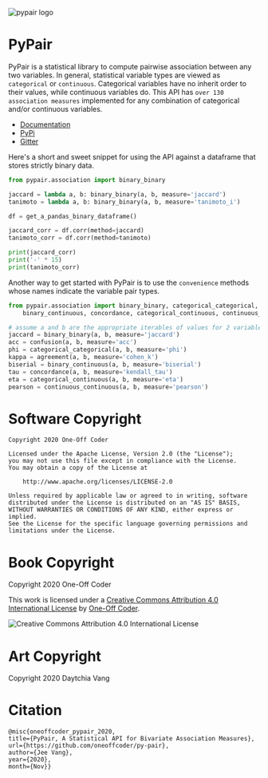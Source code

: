 ![pypair logo](https://py-pair.readthedocs.io/_images/logo.png)

# PyPair

PyPair is a statistical library to compute pairwise association between any two variables. In general, statistical variable types are viewed as `categorical` or `continuous`. Categorical variables have no inherit order to their values, while continuous variables do. This API has `over 130 association measures` implemented for any combination of categorical and/or continuous variables. 

- [Documentation](https://py-pair.readthedocs.io/)
- [PyPi](https://pypi.org/project/pypair/) 
- [Gitter](https://gitter.im/dataflava/py-pair)

Here's a short and sweet snippet for using the API against a dataframe that stores strictly binary data.

```python
from pypair.association import binary_binary

jaccard = lambda a, b: binary_binary(a, b, measure='jaccard')
tanimoto = lambda a, b: binary_binary(a, b, measure='tanimoto_i')

df = get_a_pandas_binary_dataframe()

jaccard_corr = df.corr(method=jaccard)
tanimoto_corr = df.corr(method=tanimoto)

print(jaccard_corr)
print('-' * 15)
print(tanimoto_corr)
```

Another way to get started with PyPair is to use the `convenience` methods whose names indicate the variable pair types.

```python
from pypair.association import binary_binary, categorical_categorical, \
    binary_continuous, concordance, categorical_continuous, continuous_continuous, confusion, agreement

# assume a and b are the appropriate iterables of values for 2 variables
jaccard = binary_binary(a, b, measure='jaccard')
acc = confusion(a, b, measure='acc')
phi = categorical_categorical(a, b, measure='phi')
kappa = agreement(a, b, measure='cohen_k')
biserial = binary_continuous(a, b, measure='biserial')
tau = concordance(a, b, measure='kendall_tau')
eta = categorical_continuous(a, b, measure='eta')
pearson = continuous_continuous(a, b, measure='pearson')
```

# Software Copyright

```
Copyright 2020 One-Off Coder

Licensed under the Apache License, Version 2.0 (the "License");
you may not use this file except in compliance with the License.
You may obtain a copy of the License at

    http://www.apache.org/licenses/LICENSE-2.0

Unless required by applicable law or agreed to in writing, software
distributed under the License is distributed on an "AS IS" BASIS,
WITHOUT WARRANTIES OR CONDITIONS OF ANY KIND, either express or implied.
See the License for the specific language governing permissions and
limitations under the License.
```

# Book Copyright

Copyright 2020 One-Off Coder

This work is licensed under a [Creative Commons Attribution 4.0 International License](https://creativecommons.org/licenses/by/4.0/) by [One-Off Coder](https://www.oneoffcoder.com).

![Creative Commons Attribution 4.0 International License](https://i.creativecommons.org/l/by/4.0/88x31.png "Creative Commons Attribution 4.0 International License")

# Art Copyright

Copyright 2020 Daytchia Vang

# Citation

```
@misc{oneoffcoder_pypair_2020,
title={PyPair, A Statistical API for Bivariate Association Measures},
url={https://github.com/oneoffcoder/py-pair},
author={Jee Vang},
year={2020},
month={Nov}}
```
